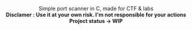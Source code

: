 <p align="center">
Simple port scanner in C, made for CTF & labs
<br>
<strong>Disclamer : Use it at your own risk. I'm not responsible for your actions</strong>
<br>
<strong>Project status -> WIP</strong>
</p>
